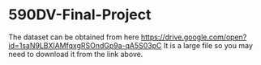# 590DV-Final-Project
The dataset can be obtained from here https://drive.google.com/open?id=1saN9LBXlAMfqxgRSOndGp9a-qA5S03pC
It is a large file so you may need to download it from the link above.
